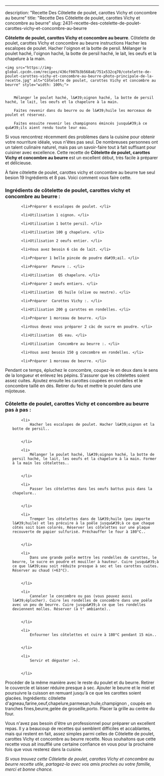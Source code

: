 ---
description: "Recette Des Côtelette de poulet, carottes Vichy et concombre au beurre"
title: "Recette Des Côtelette de poulet, carottes Vichy et concombre au beurre"
slug: 2431-recette-des-cotelette-de-poulet-carottes-vichy-et-concombre-au-beurre

<p>
	<strong>Côtelette de poulet, carottes Vichy et concombre au beurre</strong>. 
	Côtelette de poulet, carottes Vichy et concombre au beurre instructions Hacher les escalopes de poulet. Hacher l&#39;oignon et la botte de persil. Mélanger le poulet haché, l&#39;oignon haché, la botte de persil haché, le lait, les oeufs et la chapelure à la main.
</p>
<p>
	
	<img src="https://img-global.cpcdn.com/recipes/436cf007b3b568a8/751x532cq70/cotelette-de-poulet-carottes-vichy-et-concombre-au-beurre-photo-principale-de-la-recette.jpg" alt="Côtelette de poulet, carottes Vichy et concombre au beurre" style="width: 100%;">
	
	
		Mélanger le poulet haché, l&#39;oignon haché, la botte de persil haché, le lait, les oeufs et la chapelure à la main.
	
		Faites revenir dans du beurre ou de l&#39;huile les morceaux de poulet et réservez.
	
		Faites ensuite revenir les champignons émincés jusqu&#39;à ce qu&#39;ils aient rendu toute leur eau.
	
</p>

Si vous rencontrez récemment des problèmes dans la cuisine pour obtenir votre nourriture idéale, vous n'êtes pas seul. De nombreuses personnes ont un talent culinaire naturel, mais pas un savoir-faire tout à fait suffisant pour cuisiner avec excellence. Cette recette de <strong> Côtelette de poulet, carottes Vichy et concombre au beurre </strong> est un excellent début, très facile à préparer et délicieuse.

<!--inarticleads1-->

À faire côtelette de poulet, carottes vichy et concombre au beurre tue seul besion 19 Ingrédients et 8 pas. Voici comment vous faire cette.

<h3>Ingrédients de côtelette de poulet, carottes vichy et concombre au beurre :</h3>

<ol>
	
		<li>Préparer 6 escalopes de poulet. </li>
	
		<li>Utilisation 1 oignon. </li>
	
		<li>Utilisation 1 botte persil. </li>
	
		<li>Utilisation 100 g chapelure. </li>
	
		<li>Utilisation 2 oeufs entier. </li>
	
		<li>Vous avez besoin 6 càs de lait. </li>
	
		<li>Préparer 1 belle pincée de poudre d&#39;ail. </li>
	
		<li>Préparer  Panure :. </li>
	
		<li>Utilisation  QS chapelure. </li>
	
		<li>Préparer 2 oeufs entiers. </li>
	
		<li>Utilisation  QS huile (olive ou neutre). </li>
	
		<li>Préparer  Carottes Vichy :. </li>
	
		<li>Utilisation 200 g carottes en rondelles. </li>
	
		<li>Préparer 1 morceau de beurre. </li>
	
		<li>Vous devez vous préparer 2 càc de sucre en poudre. </li>
	
		<li>Utilisation  QS eau. </li>
	
		<li>Utilisation  Concombre au beurre :. </li>
	
		<li>Vous avez besoin 150 g concombre en rondelles. </li>
	
		<li>Préparer 1 morceau de beurre. </li>
	
</ol>

Pendant ce temps, épluchez le concombre, coupez-le en deux dans le sens de la longueur et enlevez les pépins. S&#39;assurer que les côtelettes soient assez cuites. Ajoutez ensuite les carottes coupées en rondelles et le concombre taillé en dés. Retirer du feu et mettre le poulet dans une mijoteuse. 

<!--inarticleads2-->

<h3>Côtelette de poulet, carottes Vichy et concombre au beurre pas à pas :</h3>

<ol>
	
		<li>
			Hacher les escalopes de poulet. Hacher l&#39;oignon et la botte de persil..
			
			
		</li>
	
		<li>
			Mélanger le poulet haché, l&#39;oignon haché, la botte de persil haché, le lait, les oeufs et la chapelure à la main. Former à la main les côtelettes..
			
			
		</li>
	
		<li>
			Passer les côtelettes dans les oeufs battus puis dans la chapelure..
			
			
		</li>
	
		<li>
			Tremper les côtelettes dans de l&#39;huile (peu importe l&#39;huile) et les précuire à la poêle jusqu&#39;à ce que chaque côtés soit bien colorés. Réserver les côtelettes sur une plaque recouverte de papier sulfurisé. Préchauffer le four à 180°C..
			
			
		</li>
	
		<li>
			Dans une grande poêle mettre les rondelles de carottes, le beurre, le sucre en poudre et mouiller à hauteur. Cuire jusqu&#39;à ce que l&#39;eau soit réduite presque à sec et les carottes cuites. Réserver au chaud (+63°C).
			
			
		</li>
	
		<li>
			Canneler le concombre ou pas (vous pouvez aussi l&#39;éplucher). Cuire les rondelles de concombre dans une poêle avec un peu de beurre. Cuire jusqu&#39;à ce que les rondelles deviennent molles. Réserver (à t° ambiante)..
			
			
		</li>
	
		<li>
			Enfourner les côtelettes et cuire à 180°C pendant 15 min..
			
			
		</li>
	
		<li>
			Servir et déguster :=).
			
			
		</li>
	
</ol>

Procéder de la même manière avec le reste du poulet et du beurre. Retirer le couvercle et laisser réduire presque à sec. Ajouter le beurre et le miel et poursuivre la cuisson en remuant jusqu&#39;à ce que les carottes soient glacées. Ingrédients: côtelette d&#39;agneau,farine,oeuf,chapelure,parmesan,huile,champignon , coupés en tranches fines,beurre,gelée de groseille,porto. Placer la grille au centre du four. 

<!--inarticleads1-->

<p>
Vous n'avez pas besoin d'être un professionnel pour préparer un excellent repas. Il y a beaucoup de recettes qui semblent difficiles et accablantes, mais qui restent en fait, assez simples parmi celles de Côtelette de poulet, carottes Vichy et concombre au beurre recette. Nous souhaitons que cette recette vous ait insufflé une certaine confiance en vous pour la prochaine fois que vous resterez dans la cuisine.
</p>

<p>
<i>Si vous trouvez cette Côtelette de poulet, carottes Vichy et concombre au beurre recette utile, partagez-la avec vos amis proches ou votre famille, merci et bonne chance.</i>
</p>
